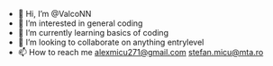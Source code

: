 - 👋 Hi, I’m @ValcoNN
- 👀 I’m interested in general coding
- 🌱 I’m currently learning basics of coding
- 💞️ I’m looking to collaborate on anything entrylevel
- 📫 How to reach me alexmicu271@gmail.com stefan.micu@mta.ro

<!---
ValcoNN/ValcoNN is a ✨ special ✨ repository because its `README.md` (this file) appears on your GitHub profile.
You can click the Preview link to take a look at your changes.
--->
